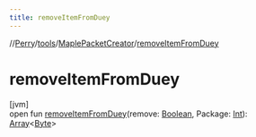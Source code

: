 ```yaml
---
title: removeItemFromDuey
---
```

//[Perry](../../../index.html)/[tools](../index.html)/[MaplePacketCreator](index.html)/[removeItemFromDuey](remove-item-from-duey.html)



# removeItemFromDuey



[jvm]\
open fun [removeItemFromDuey](remove-item-from-duey.html)(remove: [Boolean](https://kotlinlang.org/api/latest/jvm/stdlib/kotlin/-boolean/index.html), Package: [Int](https://kotlinlang.org/api/latest/jvm/stdlib/kotlin/-int/index.html)): [Array](https://kotlinlang.org/api/latest/jvm/stdlib/kotlin/-array/index.html)<[Byte](https://kotlinlang.org/api/latest/jvm/stdlib/kotlin/-byte/index.html)>




